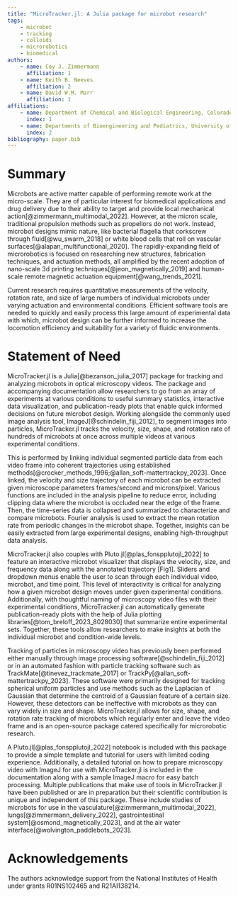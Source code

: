 ```yaml
---
title: "MicroTracker.jl: A Julia package for microbot research"
tags: 
    - microbot
    - tracking
    - colloids
    - microrobotics
    - biomedical
authors:
    - name: Coy J. Zimmermann
      affiliation: 1
    - name: Keith B. Neeves
      affiliation: 2
    - name: David W.M. Marr
      affiliation: 1
affiliations:
    - name: Department of Chemical and Biological Engineering, Colorado School of Mines, Golden, CO, USA
      index: 1
    - name: Departments of Bioengineering and Pediatrics, University of Colorado Denver | Anschutz Medical Campus, Aurora, CO, USA
      index: 2
bibliography: paper.bib
---
```


# Summary
Microbots are active matter capable of performing remote  work at the micro-scale. They are of particular interest for biomedical applications and drug delivery due to their ability to target and provide local mechanical action[@zimmermann_multimodal_2022]. However, at the micron scale, traditional propulsion methods such as propellors do not work. Instead, microbot designs mimic nature, like bacterial flagella that corkscrew through fluid[@wu_swarm_2018] or white blood cells that roll on vascular surfaces[@alapan_multifunctional_2020]. The rapidly-expanding field of microrobotics is focused on researching new structures, fabrication techniques, and actuation methods, all amplified by the recent adoption of nano-scale 3d printing techniques[@jeon_magnetically_2019] and human-scale remote magnetic actuation equipment[@wang_trends_2021].

Current research requires quantitative measurements of the velocity, rotation rate, and size of large numbers of individual microbots under varying actuation and environmental conditions. Efficient software tools are needed to quickly and easily process this large amount of experimental data with which, microbot design can be further informed to increase the locomotion efficiency and suitability for a variety of fluidic environments.

# Statement of Need
MicroTracker.jl is a Julia[@bezanson_julia_2017] package for tracking and analyzing microbots in optical microscopy videos. The package and accompanying documentation allow researchers to go from an array of experiments at various conditions to useful summary statistics, interactive data visualization, and publication-ready plots that enable quick informed decisions on future microbot design. Working alongside the commonly used image analysis tool, ImageJ[@schindelin_fiji_2012], to segment images into particles, MicroTracker.jl tracks the velocity, size, shape, and rotation rate of hundreds of microbots at once across multiple videos at various experimental conditions.

This is performed by linking individual segmented particle data from each video frame into coherent trajectories using established methods[@crocker_methods_1996;@allan_soft-mattertrackpy_2023]. Once linked, the velocity and size trajectory of each microbot can be extracted given microscope parameters frames/second and microns/pixel. Various functions are included in the analysis pipeline to reduce error, including clipping data where the microbot is occluded near the edge of the frame. Then, the time-series data is collapsed and summarized to characterize and compare microbots. Fourier analysis is used to extract the mean rotation rate from periodic changes in the microbot shape. Together, insights can be easily extracted from large experimental designs, enabling high-throughput data analysis.

MicroTracker.jl also couples with Pluto.jl[@plas_fonspplutojl_2022] to feature an interactive microbot visualizer that displays the velocity, size, and frequency data along with the annotated trajectory [Fig1]. Sliders and dropdown menus enable the user to scan through each individual video, microbot, and time point. This level of interactivity is critical for analyzing how a given microbot design moves under given experimental conditions. Additionally, with thoughtful naming of microscopy video files with their experimental conditions, MicroTracker.jl can automatically generate publication-ready plots with the help of Julia plotting libraries[@tom_breloff_2023_8028030] that summarize entire experimental sets. Together, these tools allow researchers to make insights at both the individual microbot and condition-wide levels.

Tracking of particles in microscopy video has previously been performed either manually through image processing software[@schindelin_fiji_2012] or in an automated fashion with particle tracking software such as TrackMate[@tinevez_trackmate_2017] or TrackPy[@allan_soft-mattertrackpy_2023]. These software were primarily designed for tracking spherical uniform particles and use methods such as the Laplacian of Gaussian that determine the centroid of a Gaussian feature of a certain size. However, these detectors can be ineffective with microbots as they can vary widely in size and shape. MicroTracker.jl allows for size, shape, and rotation rate tracking of microbots which regularly enter and leave the video frame and is an open-source package catered specifically for microrobotic research.

A Pluto.jl[@plas_fonspplutojl_2022] notebook is included with this package to provide a simple template and tutorial for users with limited coding experience. Additionally, a detailed tutorial on how to prepare microscopy video with ImageJ for use with MicroTracker.jl is included in the documentation along with a sample ImageJ macro for easy batch processing.
Multiple publications that make use of tools in MicroTracker.jl have been published or are in preparation but their scientific contribution is unique and independent of this package. These include studies of microbots for use in the vasculature[@zimmermann_multimodal_2022], lungs[@zimmermann_delivery_2022], gastrointestinal system[@osmond_magnetically_2023], and at the air water interface[@wolvington_paddlebots_2023].

# Acknowledgements
The authors acknowledge support from the National Institutes of Health under grants R01NS102465 and R21AI138214.

